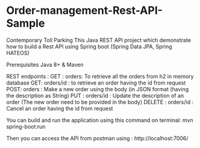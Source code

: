 # Order-management-Rest-API-Sample
Contemporary Toll Parking This Java REST API project which demonstrate how to build a Rest API using Spring boot (Spring Data JPA, Spring HATEOS)

Prerequisites Java 8+ & Maven

REST endpoints :
    GET : orders: To retrieve all the orders from h2 in memory database 
    GET: orders/id : to retrieve an order having the id from request 
    POST: orders : Make a new order using the body (in JSON format (having the description as String)
    PUT : orders/id : Update the description of an order (The new order need to be provided in the body)
    DELETE : orders/id : Cancel an order having the id from request
    
You can build and run the application using this command on terminal: mvn spring-boot:run

Then you can access the API from postman using : http://localhost:7006/

